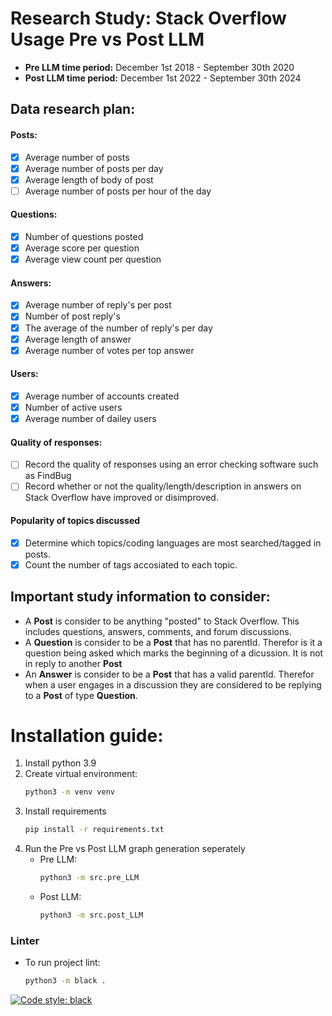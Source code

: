 # Research Study: Stack Overflow Usage Pre vs Post LLM
- **Pre LLM time period:** December 1st 2018 - September 30th 2020
- **Post LLM time period:** December 1st 2022 - September 30th 2024

## Data research plan:
#### Posts:
- [X] Average number of posts
- [X] Average number of posts per day
- [X] Average length of body of post
- [ ] Average number of posts per hour of the day
#### Questions:
- [X] Number of questions posted
- [X] Average score per question
- [X] Average view count per question
#### Answers:
- [X] Average number of reply's per post
- [X] Number of post reply's
- [X] The average of the number of reply's per day
- [X] Average length of answer
- [X] Average number of votes per top answer
#### Users:
- [X] Average number of accounts created
- [X] Number of active users
- [X] Average number of dailey users
#### Quality of responses:
- [ ] Record the quality of responses using an error checking software such as FindBug
- [ ] Record whether or not the quality/length/description in answers on Stack Overflow have improved or disimproved.
#### Popularity of topics discussed
- [X] Determine which topics/coding languages are most searched/tagged in posts.
- [X] Count the number of tags accosiated to each topic.

## Important study information to consider:
- A **Post** is consider to be anything "posted" to Stack Overflow. This includes questions, answers, comments, and forum discussions.
- A **Question** is consider to be a **Post** that has no parentId. Therefor is it a question being asked which marks the beginning of a dicussion. It is not in reply to another **Post**
- An **Answer** is consider to be a **Post** that has a valid parentId. Therefor when a user engages in a discussion they are considered to be replying to a **Post** of type **Question**.

# Installation guide:
1. Install python 3.9
2. Create virtual environment:
    ```bash
    python3 -m venv venv
    ```
3. Install requirements
    ```bash
    pip install -r requirements.txt
    ```
4. Run the Pre vs Post LLM graph generation seperately
    - Pre LLM:
        ```bash
        python3 -m src.pre_LLM
        ```
    - Post LLM:
        ```bash
        python3 -m src.post_LLM
        ```

### Linter 
- To run project lint:
    ```bash
    python3 -m black .
    ```
[![Code style: black](https://img.shields.io/badge/code%20style-black-000000.svg)](https://github.com/psf/black)